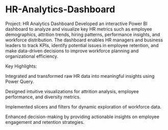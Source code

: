 # HR-Analytics-Dashboard

Project: HR Analytics Dashboard
Developed an interactive Power BI dashboard to analyze and visualize key HR metrics such as employee demographics, attrition trends, hiring patterns, performance insights, and workforce distribution. The dashboard enables HR managers and business leaders to track KPIs, identify potential issues in employee retention, and make data-driven decisions to improve workforce planning and organizational efficiency.

Key Highlights:

Integrated and transformed raw HR data into meaningful insights using Power Query.

Designed intuitive visualizations for attrition analysis, employee performance, and diversity metrics.

Implemented slicers and filters for dynamic exploration of workforce data.

Enhanced decision-making by providing actionable insights on employee engagement and retention strategies.
